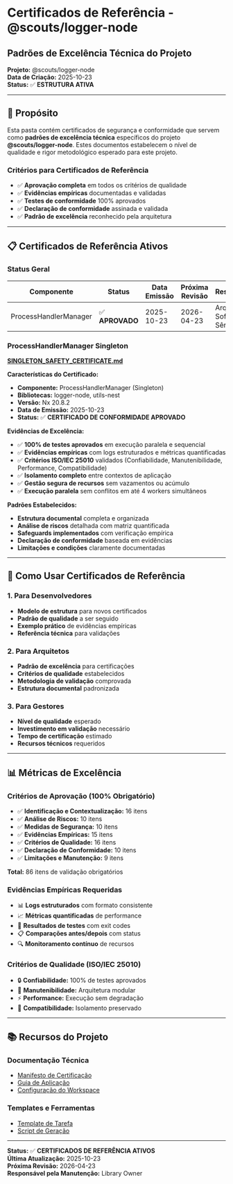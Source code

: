 # Certificados de Referência - @scouts/logger-node
## Padrões de Excelência Técnica do Projeto

**Projeto:** @scouts/logger-node  
**Data de Criação:** 2025-10-23  
**Status:** ✅ **ESTRUTURA ATIVA**

---

## 🎯 **Propósito**

Esta pasta contém certificados de segurança e conformidade que servem como **padrões de excelência técnica** específicos do projeto **@scouts/logger-node**. Estes documentos estabelecem o nível de qualidade e rigor metodológico esperado para este projeto.

### **Critérios para Certificados de Referência**
- ✅ **Aprovação completa** em todos os critérios de qualidade
- ✅ **Evidências empíricas** documentadas e validadas
- ✅ **Testes de conformidade** 100% aprovados
- ✅ **Declaração de conformidade** assinada e validada
- ✅ **Padrão de excelência** reconhecido pela arquitetura

---

## 📋 **Certificados de Referência Ativos**

### **Status Geral**
| Componente | Status | Data Emissão | Próxima Revisão | Responsável |
|------------|--------|--------------|-----------------|-------------|
| ProcessHandlerManager | ✅ **APROVADO** | 2025-10-23 | 2026-04-23 | Arquiteto de Software Sênior |

### **ProcessHandlerManager Singleton**
**[SINGLETON_SAFETY_CERTIFICATE.md](./SINGLETON_SAFETY_CERTIFICATE.md)**

**Características do Certificado:**
- **Componente:** ProcessHandlerManager (Singleton)
- **Bibliotecas:** logger-node, utils-nest
- **Versão:** Nx 20.8.2
- **Data de Emissão:** 2025-10-23
- **Status:** ✅ **CERTIFICADO DE CONFORMIDADE APROVADO**

**Evidências de Excelência:**
- ✅ **100% de testes aprovados** em execução paralela e sequencial
- ✅ **Evidências empíricas** com logs estruturados e métricas quantificadas
- ✅ **Critérios ISO/IEC 25010** validados (Confiabilidade, Manutenibilidade, Performance, Compatibilidade)
- ✅ **Isolamento completo** entre contextos de aplicação
- ✅ **Gestão segura de recursos** sem vazamentos ou acúmulo
- ✅ **Execução paralela** sem conflitos em até 4 workers simultâneos

**Padrões Estabelecidos:**
- **Estrutura documental** completa e organizada
- **Análise de riscos** detalhada com matriz quantificada
- **Safeguards implementados** com verificação empírica
- **Declaração de conformidade** baseada em evidências
- **Limitações e condições** claramente documentadas

---

## 🔄 **Como Usar Certificados de Referência**

### **1. Para Desenvolvedores**
- **Modelo de estrutura** para novos certificados
- **Padrão de qualidade** a ser seguido
- **Exemplo prático** de evidências empíricas
- **Referência técnica** para validações

### **2. Para Arquitetos**
- **Padrão de excelência** para certificações
- **Critérios de qualidade** estabelecidos
- **Metodologia de validação** comprovada
- **Estrutura documental** padronizada

### **3. Para Gestores**
- **Nível de qualidade** esperado
- **Investimento em validação** necessário
- **Tempo de certificação** estimado
- **Recursos técnicos** requeridos

---

## 📊 **Métricas de Excelência**

### **Critérios de Aprovação (100% Obrigatório)**
- ✅ **Identificação e Contextualização:** 16 itens
- ✅ **Análise de Riscos:** 10 itens
- ✅ **Medidas de Segurança:** 10 itens
- ✅ **Evidências Empíricas:** 15 itens
- ✅ **Critérios de Qualidade:** 16 itens
- ✅ **Declaração de Conformidade:** 10 itens
- ✅ **Limitações e Manutenção:** 9 itens

**Total:** 86 itens de validação obrigatórios

### **Evidências Empíricas Requeridas**
- 📊 **Logs estruturados** com formato consistente
- 📈 **Métricas quantificadas** de performance
- 🧪 **Resultados de testes** com exit codes
- 📋 **Comparações antes/depois** com status
- 🔍 **Monitoramento contínuo** de recursos

### **Critérios de Qualidade (ISO/IEC 25010)**
- 🔒 **Confiabilidade:** 100% de testes aprovados
- 🔧 **Manutenibilidade:** Arquitetura modular
- ⚡ **Performance:** Execução sem degradação
- 🔗 **Compatibilidade:** Isolamento preservado

---

## 📚 **Recursos do Projeto**

### **Documentação Técnica**
- [Manifesto de Certificação](../../../../docs/standards/SECURITY_CERTIFICATION_MANIFESTO.md)
- [Guia de Aplicação](../../../../docs/standards/SECURITY_CERTIFICATION_GUIDE.md)
- [Configuração do Workspace](../../../../docs/standards/certification-config.json)

### **Templates e Ferramentas**
- [Template de Tarefa](../../../../docs/templates/SECURITY_CERTIFICATION_TASK_TEMPLATE.md)
- [Script de Geração](../../../../../scripts/generate-security-certification.sh)

---

**Status:** ✅ **CERTIFICADOS DE REFERÊNCIA ATIVOS**  
**Última Atualização:** 2025-10-23  
**Próxima Revisão:** 2026-04-23  
**Responsável pela Manutenção:** Library Owner
